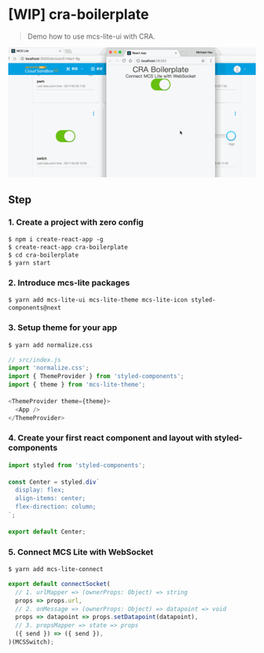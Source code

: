 # \[WIP\] cra-boilerplate

> Demo how to use mcs-lite-ui with CRA.

![DEMO](./docs/demo.gif)

## Step

### 1. Create a project with zero config

```
$ npm i create-react-app -g
$ create-react-app cra-boilerplate
$ cd cra-boilerplate
$ yarn start
```

### 2. Introduce mcs-lite packages

```
$ yarn add mcs-lite-ui mcs-lite-theme mcs-lite-icon styled-components@next
```

### 3. Setup theme for your app

```
$ yarn add normalize.css
```

```js
// src/index.js
import 'normalize.css';
import { ThemeProvider } from 'styled-components';
import { theme } from 'mcs-lite-theme';

<ThemeProvider theme={theme}>
  <App />
</ThemeProvider>
```

### 4. Create your first react component and layout with styled-components

```js
import styled from 'styled-components';

const Center = styled.div`
  display: flex;
  align-items: center;
  flex-direction: column;
`;

export default Center;
```

### 5. Connect MCS Lite with WebSocket

```
$ yarn add mcs-lite-connect
```

```js
export default connectSocket(
  // 1. urlMapper => (ownerProps: Object) => string
  props => props.url,
  // 2. onMessage => (ownerProps: Object) => datapoint => void
  props => datapoint => props.setDatapoint(datapoint),
  // 3. propsMapper => state => props
  ({ send }) => ({ send }),
)(MCSSwitch);
```
